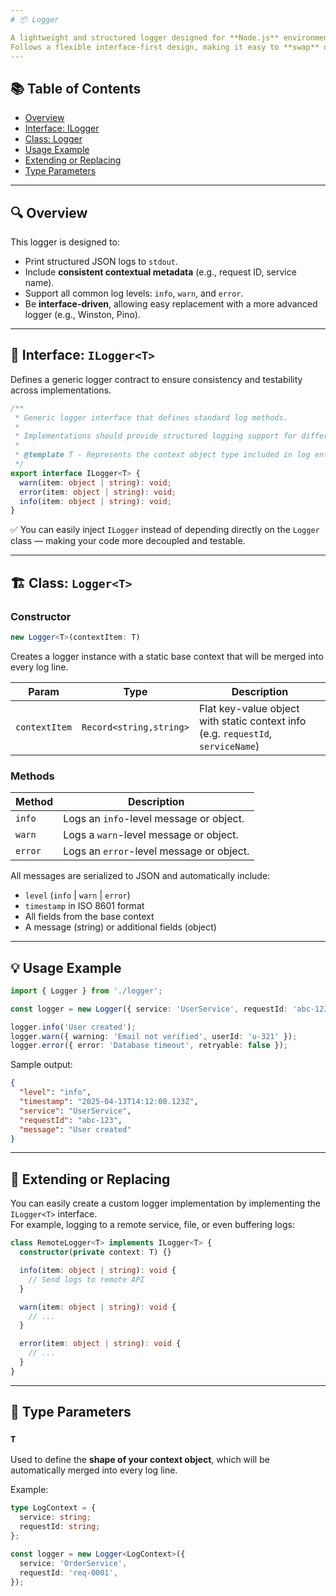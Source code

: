 ```yaml
---
# 📦 Logger

A lightweight and structured logger designed for **Node.js** environments, ideal for AWS Lambda and CloudWatch usage.
Follows a flexible interface-first design, making it easy to **swap** or **extend** the logging implementation across different environments or log providers.
---
```


## 📚 Table of Contents

- [Overview](#overview)
- [Interface: ILogger](#interface-ilogger)
- [Class: Logger](#class-logger)
- [Usage Example](#usage-example)
- [Extending or Replacing](#extending-or-replacing)
- [Type Parameters](#type-parameters)

---

## 🔍 Overview

This logger is designed to:

- Print structured JSON logs to `stdout`.
- Include **consistent contextual metadata** (e.g., request ID, service name).
- Support all common log levels: `info`, `warn`, and `error`.
- Be **interface-driven**, allowing easy replacement with a more advanced logger (e.g., Winston, Pino).

---

## 🧩 Interface: `ILogger<T>`

Defines a generic logger contract to ensure consistency and testability across implementations.

```ts
/**
 * Generic logger interface that defines standard log methods.
 *
 * Implementations should provide structured logging support for different log levels.
 *
 * @template T - Represents the context object type included in log entries.
 */
export interface ILogger<T> {
  warn(item: object | string): void;
  error(item: object | string): void;
  info(item: object | string): void;
}
```

✅ You can easily inject `ILogger` instead of depending directly on the `Logger` class — making your code more decoupled and testable.

---

## 🏗 Class: `Logger<T>`

### Constructor

```ts
new Logger<T>(contextItem: T)
```

Creates a logger instance with a static base context that will be merged into every log line.

| Param         | Type                    | Description                                                                      |
| ------------- | ----------------------- | -------------------------------------------------------------------------------- |
| `contextItem` | `Record<string,string>` | Flat key-value object with static context info (e.g. `requestId`, `serviceName`) |

### Methods

| Method  | Description                              |
| ------- | ---------------------------------------- |
| `info`  | Logs an `info`-level message or object.  |
| `warn`  | Logs a `warn`-level message or object.   |
| `error` | Logs an `error`-level message or object. |

All messages are serialized to JSON and automatically include:

- `level` (`info` | `warn` | `error`)
- `timestamp` in ISO 8601 format
- All fields from the base context
- A message (string) or additional fields (object)

---

## 💡 Usage Example

```ts
import { Logger } from './logger';

const logger = new Logger({ service: 'UserService', requestId: 'abc-123' });

logger.info('User created');
logger.warn({ warning: 'Email not verified', userId: 'u-321' });
logger.error({ error: 'Database timeout', retryable: false });
```

Sample output:

```json
{
  "level": "info",
  "timestamp": "2025-04-13T14:12:00.123Z",
  "service": "UserService",
  "requestId": "abc-123",
  "message": "User created"
}
```

---

## 🔧 Extending or Replacing

You can easily create a custom logger implementation by implementing the `ILogger<T>` interface.  
For example, logging to a remote service, file, or even buffering logs:

```ts
class RemoteLogger<T> implements ILogger<T> {
  constructor(private context: T) {}

  info(item: object | string): void {
    // Send logs to remote API
  }

  warn(item: object | string): void {
    // ...
  }

  error(item: object | string): void {
    // ...
  }
}
```

---

## 🧾 Type Parameters

### `T`

Used to define the **shape of your context object**, which will be automatically merged into every log line.

Example:

```ts
type LogContext = {
  service: string;
  requestId: string;
};

const logger = new Logger<LogContext>({
  service: 'OrderService',
  requestId: 'req-0001',
});
```
